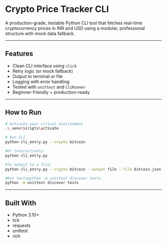 # Crypto Price Tracker CLI

A production-grade, testable Python CLI tool that fetches real-time cryptocurrency prices in INR and USD using a modular, professional structure with mock data fallback.

---

## Features

- Clean CLI interface using `click`
- Retry logic (or mock fallback)
- Output to terminal or file
- Logging with error handling
- Tested with `unittest` and `CliRunner`
- Beginner-friendly + production-ready

---

##  How to Run

```bash
# Activate your virtual environment
.\.venv\Scripts\activate

# Run CLI
python cli_entry.py --crypto bitcoin

#Or interactively:
python cli_entry.py

#To output to a file:
python cli_entry.py --crypto bitcoin --output file --file bitcoin.json

#Run testspython -m unittest discover tests
python -m unittest discover tests
```
---

## Built With

- Python 3.10+
- lick
- requests
- unittest
- rich

